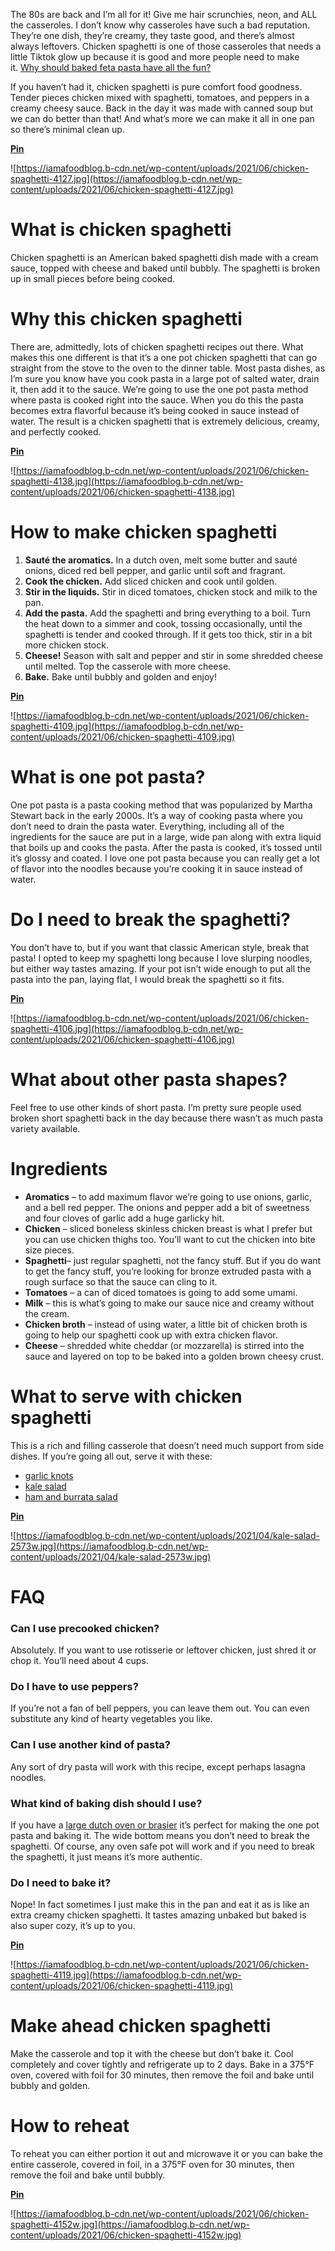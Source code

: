 The 80s are back and I’m all for it! Give me hair scrunchies, neon, and ALL the casseroles. I don’t know why casseroles have such a bad reputation. They’re one dish, they’re creamy, they taste good, and there’s almost always leftovers. Chicken spaghetti is one of those casseroles that needs a little Tiktok glow up because it is good and more people need to make it. [Why should baked feta pasta have all the fun?](https://iamafoodblog.com/tiktok-baked-feta-pasta/)

If you haven’t had it, chicken spaghetti is pure comfort food goodness. Tender pieces chicken mixed with spaghetti, tomatoes, and peppers in a creamy cheesy sauce. Back in the day it was made with canned soup but we can do better than that! And what’s more we can make it all in one pan so there’s minimal clean up.

**[Pin](http://www.pinterest.com/pin/create/bookmarklet/?url=https%3A%2F%2Fiamafoodblog.com%2Fchicken-spaghetti%2F&media=undefined&is_video=false&description=Chicken+spaghetti+is+pure+comfort+food+goodness%3A+tender+pieces+chicken+mixed+with+spaghetti%2C+tomatoes%2C+and+peppers+in+a+creamy+cheesy+sauce.)**

![https://iamafoodblog.b-cdn.net/wp-content/uploads/2021/06/chicken-spaghetti-4127.jpg](https://iamafoodblog.b-cdn.net/wp-content/uploads/2021/06/chicken-spaghetti-4127.jpg)

# What is chicken spaghetti

Chicken spaghetti is an American baked spaghetti dish made with a cream sauce, topped with cheese and baked until bubbly. The spaghetti is broken up in small pieces before being cooked.

# Why this chicken spaghetti

There are, admittedly, lots of chicken spaghetti recipes out there. What makes this one different is that it’s a one pot chicken spaghetti that can go straight from the stove to the oven to the dinner table. Most pasta dishes, as I’m sure you know have you cook pasta in a large pot of salted water, drain it, then add it to the sauce. We’re going to use the one pot pasta method where pasta is cooked right into the sauce. When you do this the pasta becomes extra flavorful because it’s being cooked in sauce instead of water. The result is a chicken spaghetti that is extremely delicious, creamy, and perfectly cooked.

**[Pin](http://www.pinterest.com/pin/create/bookmarklet/?url=https%3A%2F%2Fiamafoodblog.com%2Fchicken-spaghetti%2F&media=undefined&is_video=false&description=Chicken+spaghetti+is+pure+comfort+food+goodness%3A+tender+pieces+chicken+mixed+with+spaghetti%2C+tomatoes%2C+and+peppers+in+a+creamy+cheesy+sauce.)**

![https://iamafoodblog.b-cdn.net/wp-content/uploads/2021/06/chicken-spaghetti-4138.jpg](https://iamafoodblog.b-cdn.net/wp-content/uploads/2021/06/chicken-spaghetti-4138.jpg)

# How to make chicken spaghetti

1. **Sauté the aromatics.** In a dutch oven, melt some butter and sauté onions, diced red bell pepper, and garlic until soft and fragrant.
2. **Cook the chicken.** Add sliced chicken and cook until golden.
3. **Stir in the liquids.** Stir in diced tomatoes, chicken stock and milk to the pan.
4. **Add the pasta.** Add the spaghetti and bring everything to a boil. Turn the heat down to a simmer and cook, tossing occasionally, until the spaghetti is tender and cooked through. If it gets too thick, stir in a bit more chicken stock.
5. **Cheese!** Season with salt and pepper and stir in some shredded cheese until melted. Top the casserole with more cheese.
6. **Bake.** Bake until bubbly and golden and enjoy!

**[Pin](http://www.pinterest.com/pin/create/bookmarklet/?url=https%3A%2F%2Fiamafoodblog.com%2Fchicken-spaghetti%2F&media=undefined&is_video=false&description=Chicken+spaghetti+is+pure+comfort+food+goodness%3A+tender+pieces+chicken+mixed+with+spaghetti%2C+tomatoes%2C+and+peppers+in+a+creamy+cheesy+sauce.)**

![https://iamafoodblog.b-cdn.net/wp-content/uploads/2021/06/chicken-spaghetti-4109.jpg](https://iamafoodblog.b-cdn.net/wp-content/uploads/2021/06/chicken-spaghetti-4109.jpg)

# What is one pot pasta?

One pot pasta is a pasta cooking method that was popularized by Martha Stewart back in the early 2000s. It’s a way of cooking pasta where you don’t need to drain the pasta water. Everything, including all of the ingredients for the sauce are put in a large, wide pan along with extra liquid that boils up and cooks the pasta. After the pasta is cooked, it’s tossed until it’s glossy and coated. I love one pot pasta because you can really get a lot of flavor into the noodles because you’re cooking it in sauce instead of water.

# Do I need to break the spaghetti?

You don’t have to, but if you want that classic American style, break that pasta! I opted to keep my spaghetti long because I love slurping noodles, but either way tastes amazing. If your pot isn’t wide enough to put all the pasta into the pan, laying flat, I would break the spaghetti so it fits.

**[Pin](http://www.pinterest.com/pin/create/bookmarklet/?url=https%3A%2F%2Fiamafoodblog.com%2Fchicken-spaghetti%2F&media=undefined&is_video=false&description=Chicken+spaghetti+is+pure+comfort+food+goodness%3A+tender+pieces+chicken+mixed+with+spaghetti%2C+tomatoes%2C+and+peppers+in+a+creamy+cheesy+sauce.)**

![https://iamafoodblog.b-cdn.net/wp-content/uploads/2021/06/chicken-spaghetti-4106.jpg](https://iamafoodblog.b-cdn.net/wp-content/uploads/2021/06/chicken-spaghetti-4106.jpg)

# What about other pasta shapes?

Feel free to use other kinds of short pasta. I’m pretty sure people used broken short spaghetti back in the day because there wasn’t as much pasta variety available.

# Ingredients

- **Aromatics** – to add maximum flavor we’re going to use onions, garlic, and a bell red pepper. The onions and pepper add a bit of sweetness and four cloves of garlic add a huge garlicky hit.
- **Chicken** – sliced boneless skinless chicken breast is what I prefer but you can use chicken thighs too. You’ll want to cut the chicken into bite size pieces.
- **Spaghetti**– just regular spaghetti, not the fancy stuff. But if you do want to get the fancy stuff, you’re looking for bronze extruded pasta with a rough surface so that the sauce can cling to it.
- **Tomatoes** – a can of diced tomatoes is going to add some umami.
- **Milk** – this is what’s going to make our sauce nice and creamy without the cream.
- **Chicken broth** – instead of using water, a little bit of chicken broth is going to help our spaghetti cook up with extra chicken flavor.
- **Cheese** – shredded white cheddar (or mozzarella) is stirred into the sauce and layered on top to be baked into a golden brown cheesy crust.

# What to serve with chicken spaghetti

This is a rich and filling casserole that doesn’t need much support from side dishes. If you’re going all out, serve it with these:

- [garlic knots](https://iamafoodblog.com/garlic-parmesan-knots-recipe/)
- [kale salad](https://iamafoodblog.com/kale-salad/)
- [ham and burrata salad](https://iamafoodblog.com/the-summer-salad-you-should-make-right-now-peach-melon-basil-and-burrata/)

**[Pin](http://www.pinterest.com/pin/create/bookmarklet/?url=https%3A%2F%2Fiamafoodblog.com%2Fchicken-spaghetti%2F&media=undefined&is_video=false&description=Chicken+spaghetti+is+pure+comfort+food+goodness%3A+tender+pieces+chicken+mixed+with+spaghetti%2C+tomatoes%2C+and+peppers+in+a+creamy+cheesy+sauce.)**

![https://iamafoodblog.b-cdn.net/wp-content/uploads/2021/04/kale-salad-2573w.jpg](https://iamafoodblog.b-cdn.net/wp-content/uploads/2021/04/kale-salad-2573w.jpg)

# FAQ

### Can I use precooked chicken?

Absolutely. If you want to use rotisserie or leftover chicken, just shred it or chop it. You’ll need about 4 cups.

### Do I have to use peppers?

If you’re not a fan of bell peppers, you can leave them out. You can even substitute any kind of hearty vegetables you like.

### Can I use another kind of pasta?

Any sort of dry pasta will work with this recipe, except perhaps lasagna noodles.

### What kind of baking dish should I use?

If you have a [large dutch oven or brasier](https://amzn.to/3piE8RS) it’s perfect for making the one pot pasta and baking it. The wide bottom means you don’t need to break the spaghetti. Of course, any oven safe pot will work and if you need to break the spaghetti, it just means it’s more authentic.

### Do I need to bake it?

Nope! In fact sometimes I just make this in the pan and eat it as is like an extra creamy chicken spaghetti. It tastes amazing unbaked but baked is also super cozy, it’s up to you.

**[Pin](http://www.pinterest.com/pin/create/bookmarklet/?url=https%3A%2F%2Fiamafoodblog.com%2Fchicken-spaghetti%2F&media=undefined&is_video=false&description=Chicken+spaghetti+is+pure+comfort+food+goodness%3A+tender+pieces+chicken+mixed+with+spaghetti%2C+tomatoes%2C+and+peppers+in+a+creamy+cheesy+sauce.)**

![https://iamafoodblog.b-cdn.net/wp-content/uploads/2021/06/chicken-spaghetti-4119.jpg](https://iamafoodblog.b-cdn.net/wp-content/uploads/2021/06/chicken-spaghetti-4119.jpg)

# Make ahead chicken spaghetti

Make the casserole and top it with the cheese but don’t bake it. Cool completely and cover tightly and refrigerate up to 2 days. Bake in a 375°F oven, covered with foil for 30 minutes, then remove the foil and bake until bubbly and golden.

# How to reheat

To reheat you can either portion it out and microwave it or you can bake the entire casserole, covered in foil, in a 375°F oven for 30 minutes, then remove the foil and bake until bubbly.

**[Pin](http://www.pinterest.com/pin/create/bookmarklet/?url=https%3A%2F%2Fiamafoodblog.com%2Fchicken-spaghetti%2F&media=undefined&is_video=false&description=Chicken+spaghetti+is+pure+comfort+food+goodness%3A+tender+pieces+chicken+mixed+with+spaghetti%2C+tomatoes%2C+and+peppers+in+a+creamy+cheesy+sauce.)**

![https://iamafoodblog.b-cdn.net/wp-content/uploads/2021/06/chicken-spaghetti-4152w.jpg](https://iamafoodblog.b-cdn.net/wp-content/uploads/2021/06/chicken-spaghetti-4152w.jpg)

